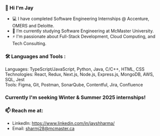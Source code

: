 ### 👋 Hi I'm Jay

- 💻 I have completed Software Engineering Internships @ Accenture, OMERS and Deloitte.
- 🔭 I’m currently studying Software Engineering at McMaster University.
- ⚡ I'm passionate about Full-Stack Development, Cloud Computing, and Tech Consulting.

### 🛠 Languages and Tools :
Languages: TypeScript/JavaScript, Python, Java, C/C++, HTML, CSS <br/>
Technologies: React, Redux, Next.js, Node.js, Express.js, MongoDB, AWS, SQL, Jest <br/>
Tools: Figma, Git, Postman, SonarQube, Contentful, Jira, Confluence

### Currently I'm seeking Winter & Summer 2025 internships!
### 📫 Reach me at: 
- LinkedIn: https://www.linkedin.com/in/jayshharma/
- Email: sharmj28@mcmaster.ca
